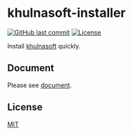 # khulnasoft-installer

[![GitHub last commit](https://img.shields.io/github/last-commit/khulnasoftproj/khulnasoft-installer.svg)](https://github.com/khulnasoftproj/khulnasoft-installer)
[![License](http://img.shields.io/badge/license-mit-blue.svg?style=flat-square)](https://raw.githubusercontent.com/khulnasoftproj/khulnasoft-installer/main/LICENSE)

Install [khulnasoft](https://khulnasoftproj.github.io/) quickly.

## Document

Please see [document](https://khulnasoftproj.github.io/docs/products/khulnasoft-installer).

## License

[MIT](LICENSE)

